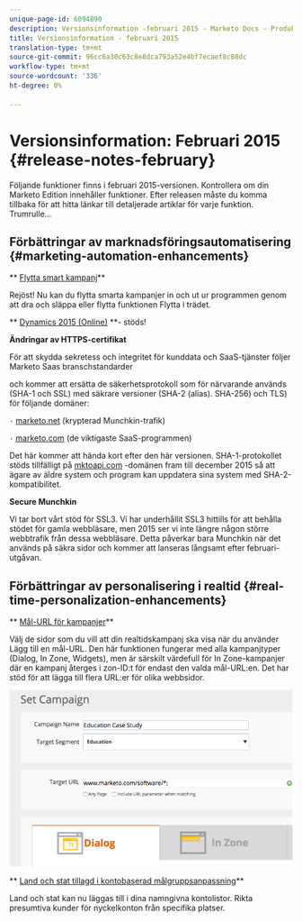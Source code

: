 ```yaml
---
unique-page-id: 6094890
description: Versionsinformation -februari 2015 - Marketo Docs - Produktdokumentation
title: Versionsinformation - februari 2015
translation-type: tm+mt
source-git-commit: 96cc6a30c63c8e8dca793a52e4bf7ecaef8c08dc
workflow-type: tm+mt
source-wordcount: '336'
ht-degree: 0%

---
```



# Versionsinformation: Februari 2015 {#release-notes-february}

Följande funktioner finns i februari 2015-versionen. Kontrollera om din Marketo Edition innehåller funktioner. Efter releasen måste du komma tillbaka för att hitta länkar till detaljerade artiklar för varje funktion. Trumrulle...

## Förbättringar av marknadsföringsautomatisering {#marketing-automation-enhancements}

** [Flytta smart kampanj](../../product-docs/core-marketo-concepts/smart-campaigns/using-smart-campaigns/move-a-smart-campaign.md)**

Rejöst! Nu kan du flytta smarta kampanjer in och ut ur programmen genom att dra och släppa eller flytta funktionen Flytta i trädet.

** [Dynamics 2015 (Online)](http://docs.marketo.com/display/docs/microsoft+dynamics+2013+on-premises) **- stöds!

**Ändringar av HTTPS-certifikat**

För att skydda sekretess och integritet för kunddata och SaaS-tjänster följer Marketo Saas branschstandarder

och kommer att ersätta de säkerhetsprotokoll som för närvarande används (SHA-1 och SSL) med säkrare versioner (SHA-2 (alias). SHA-256) och TLS) för följande domäner:

`·` [marketo.net](http://marketo.net) (krypterad Munchkin-trafik)

`·` [marketo.com](http://marketo.com) (de viktigaste SaaS-programmen)

Det här kommer att hända kort efter den här versionen. SHA-1-protokollet stöds tillfälligt på [mktoapi.com](http://mktoapi.com) -domänen fram till december 2015 så att ägare av äldre system och program kan uppdatera sina system med SHA-2-kompatibilitet.

**Secure Munchkin**

Vi tar bort vårt stöd för SSL3. Vi har underhållit SSL3 hittills för att behålla stödet för gamla webbläsare, men 2015 ser vi inte längre någon större webbtrafik från dessa webbläsare. Detta påverkar bara Munchkin när det används på säkra sidor och kommer att lanseras långsamt efter februari-utgåvan.

## Förbättringar av personalisering i realtid {#real-time-personalization-enhancements}

** [Mål-URL för kampanjer](../../product-docs/web-personalization/working-with-web-campaigns/adding-a-target-url-to-a-web-campaign.md)**

Välj de sidor som du vill att din realtidskampanj ska visa när du använder Lägg till en mål-URL. Den här funktionen fungerar med alla kampanjtyper (Dialog, In Zone, Widgets), men är särskilt värdefull för In Zone-kampanjer där en kampanj återges i zon-ID:t för endast den valda mål-URL:en. Det har stöd för att lägga till flera URL:er för olika webbsidor.

![](assets/image2015-2-19-11-3a0-3a30.png)

** [Land och stat tillagd i kontobaserad målgruppsanpassning](https://docs.marketo.com/display/DOCS/View+a+Named+Account+List)**

Land och stat kan nu läggas till i dina namngivna kontolistor. Rikta presumtiva kunder för nyckelkonton från specifika platser.
